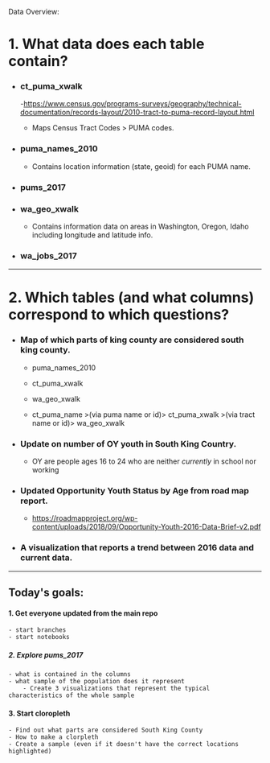 Data Overview:

# 1. What data does each table contain?

- ### ct_puma_xwalk ###
    -https://www.census.gov/programs-surveys/geography/technical-documentation/records-layout/2010-tract-to-puma-record-layout.html
    - Maps Census Tract Codes > PUMA codes.
    

- ### puma_names_2010 ###
    - Contains location information (state, geoid) for each PUMA name.
    
    
- ### pums_2017 ###


- ### wa_geo_xwalk ###
    - Contains information data on areas in Washington, Oregon, Idaho including longitude and latitude info.
    
    
- ### wa_jobs_2017 ###

---

# 2. Which tables (and what columns) correspond to which questions? 

- ### Map of which parts of king county are considered south king county. ###


    - puma_names_2010
    - ct_puma_xwalk
    - wa_geo_xwalk
    
    - ct_puma_name >(via puma name or id)> ct_puma_xwalk >(via tract name or id)> wa_geo_xwalk


- ### Update on number of OY youth in South King Country. ###
    - OY are people ages 16 to 24 who are neither *currently* in school nor working


- ### Updated Opportunity Youth Status by Age from road map report. ###
    - https://roadmapproject.org/wp-content/uploads/2018/09/Opportunity-Youth-2016-Data-Brief-v2.pdf


- ### A visualization that reports a trend between 2016 data and current data. ###


---


## Today's goals: ##

#### 1. Get everyone updated from the main repo ####
    - start branches
    - start notebooks
    
##### 2. Explore pums_2017 #####
    - what is contained in the columns
    - what sample of the population does it represent
        - Create 3 visualizations that represent the typical characteristics of the whole sample
#### 3. Start cloropleth ####
    - Find out what parts are considered South King County
    - How to make a clorpleth
    - Create a sample (even if it doesn't have the correct locations highlighted)